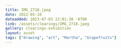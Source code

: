 ```yaml
---
title: IMG_2718.jpeg
date: 2022-05-10
dateadded: 2023-07-03 22:01:38 -0700
link: /assets/clearings/IMG_2718.jpeg
gallery: clearings-exhibition
layout: asset
tags: ["drawing", "art", "Martha", "Grapefruits"]
--- 
```

